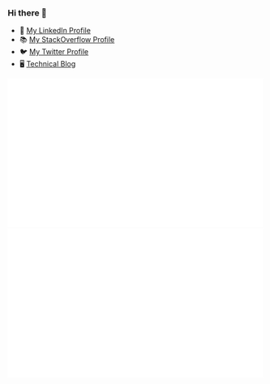 ### Hi there 👋

- 💼 [My LinkedIn Profile](https://www.linkedin.com/in/dimitriosliapis/)
- 📚 [My StackOverflow Profile](https://stackoverflow.com/users/185723/dimitrisli)
- 🐦 [My Twitter Profile](https://twitter.com/DimiLiapis)
- 🖥 [Technical Blog](https://dimitrisli.wordpress.com/)

![The languages I use](https://raw.githubusercontent.com/dimitrisli/github-stats/master/generated/languages.svg)
![My contribution history](https://raw.githubusercontent.com/dimitrisli/github-stats/master/generated/overview.svg)
